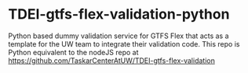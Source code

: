# TDEI-gtfs-flex-validation-python
Python based dummy validation service for GTFS Flex that acts as a template for the UW team to integrate their validation code. This repo is Python equivalent to the nodeJS repo at https://github.com/TaskarCenterAtUW/TDEI-gtfs-flex-validation 
